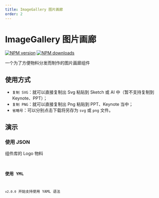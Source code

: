 ```yaml
---
title: ImageGallery 图片画廊
order: 2
---
```


# ImageGallery 图片画廊

[![NPM version][version-image]][version-url] [![NPM downloads][download-image]][download-url]

[version-image]: http://img.shields.io/npm/v/@arvinxu/image-gallery.svg?color=deepgreen&label=latest
[version-url]: http://npmjs.org/package/@arvinxu/image-gallery
[download-image]: https://img.shields.io/npm/dm/@arvinxu/image-gallery.svg
[download-url]: https://github.com/arvinxx/components/tree/master/packages/image-gallery

一个为了方便物料分发而制作的图片画廊组件

## 使用方式

- `复制 SVG`：就可以直接复制出 Svg 粘贴到 Sketch 或 AI 中（暂不支持复制到 Keynote、PPT）；
- `复制 PNG`：就可以直接复制出 Png 粘贴到 PPT、Keynote 当中；
- `省略号`：可以分别点击下载将另存为 `svg` 或 `png` 文件。

## 演示

### 使用 JSON

组件库的 Logo 物料
<code src='./examples/ImageGallery/Demo.tsx' />

### 使用 YML

`v2.0.0` 开始支持使用 YAML 语法

<code src='./examples/ImageGallery/YAMLDemo.tsx' />

<API src='../../../packages/image-gallery/src/index.tsx'></API>
